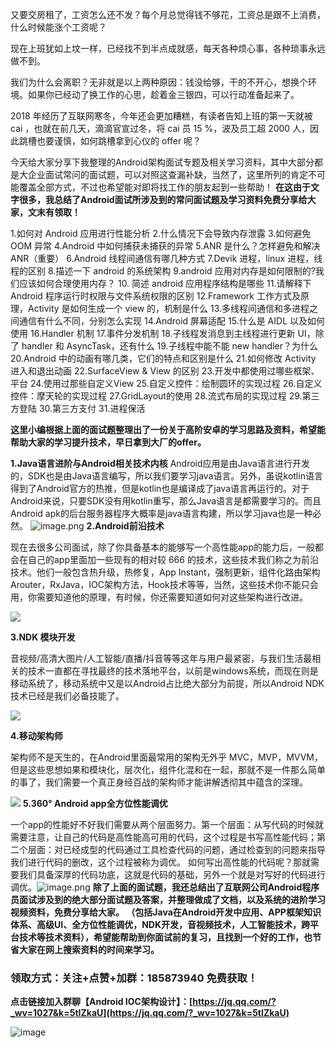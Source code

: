 又要交房租了，工资怎么还不发？每个月总觉得钱不够花，工资总是跟不上消费，什么时候能涨个工资呢？

现在上班犹如上坟一样，已经找不到半点成就感，每天各种烦心事，各种琐事永远做不到。

我们为什么会离职？无非就是以上两种原因：钱没给够，干的不开心，想换个环境。如果你已经动了换工作的心思，趁着金三银四，可以行动准备起来了。

2018 年经历了互联网寒冬，今年还会更加糟糕，有读者告知上班的第一天就被 cai ，也就在前几天，滴滴官宣过冬，将 cai 员 15 %，波及员工超 2000 人，因此跳槽也要谨慎，如何跳槽拿到心仪的 offer 呢？

今天给大家分享下我整理的Android架构面试专题及相关学习资料，其中大部分都是大企业面试常问的面试题，可以对照这查漏补缺，当然了，这里所列的肯定不可能覆盖全部方式，不过也希望能对即将找工作的朋友起到一些帮助！
**在这由于文字很多，我总结了Android面试所涉及到的常问面试题及学习资料免费分享给大家，文末有领取！**

1.如何对 Android 应用进行性能分析
2.什么情况下会导致内存泄露
3.如何避免 OOM 异常
4.Android 中如何捕获未捕获的异常
5.ANR 是什么？怎样避免和解决 ANR（重要）
6.Android 线程间通信有哪几种方式
7.Devik 进程，linux 进程，线程的区别
8.描述一下 android 的系统架构
9.android 应用对内存是如何限制的?我们应该如何合理使用内存？
10. 简述 android 应用程序结构是哪些
11.请解释下 Android 程序运行时权限与文件系统权限的区别
12.Framework 工作方式及原理，Activity 是如何生成一个 view 的，机制是什么
13.多线程间通信和多进程之间通信有什么不同，分别怎么实现
14.Android 屏幕适配
15.什么是 AIDL 以及如何使用
16.Handler 机制
17.事件分发机制
18.子线程发消息到主线程进行更新 UI，除了 handler 和 AsyncTask，还有什么
19.子线程中能不能 new handler？为什么
20.Android 中的动画有哪几类，它们的特点和区别是什么
21.如何修改 Activity 进入和退出动画
22.SurfaceView & View 的区别
23.开发中都使用过哪些框架、平台
24.使用过那些自定义View
25.自定义控件：绘制圆环的实现过程
26.自定义控件：摩天轮的实现过程
27.GridLayout的使用
28.流式布局的实现过程
29.第三方登陆
30.第三方支付
31.进程保活

**这里小编根据上面的面试题整理出了一份关于高阶安卓的学习思路及资料，希望能帮助大家的学习提升技术，早日拿到大厂的offer。**

**1.Java语言进阶与Android相关技术内核**
Android应用是由Java语言进行开发的，SDK也是由Java语言编写，所以我们要学习java语言。另外，虽说kotlin语言得到了Android官方的热推，但是kotlin也是编译成了java语言再运行的。对于Android来说，只要SDK没有用kotlin重写，那么Java语言是都需要学习的。而且Android apk的后台服务器程序大概率是java语言构建，所以学习java也是一种必然。
![image.png](https://upload-images.jianshu.io/upload_images/15233854-dbec4e0e291d0625.png?imageMogr2/auto-orient/strip%7CimageView2/2/w/1240)
**2.Android前沿技术**

现在去很多公司面试，除了你具备基本的能够写一个高性能app的能力后，一般都会在自己的app里面加一些现有的相对较 666 的技术，这些技术我们称之为前沿技术。他们一般包含热升级，热修复，App Instant，强制更新，组件化路由架构Arouter，RxJava，IOC架构方法，Hook技术等等，当然，这些技术你不能只会用，你需要知道他的原理，有时候，你还需要知道如何对这些架构进行改进。

![](http://upload-images.jianshu.io/upload_images/15233854-cfb3a05f69cf3a60?imageMogr2/auto-orient/strip%7CimageView2/2/w/1240)

**3.NDK 模块开发**

音视频/高清大图片/人工智能/直播/抖音等等这年与用户最紧密，与我们生活最相关的技术一直都在寻找最终的技术落地平台，以前是windows系统，而现在则是移动系统了，移动系统中又是以Android占比绝大部分为前提，所以Android NDK技术已经是我们必备技能了。

![](http://upload-images.jianshu.io/upload_images/15233854-c956e219f7f97ccb?imageMogr2/auto-orient/strip%7CimageView2/2/w/1240)

**4.移动架构师**

架构师不是天生的，在Android里面最常用的架构无外乎 MVC，MVP，MVVM，但是这些思想如果和模块化，层次化，组件化混和在一起，那就不是一件那么简单的事了，我们需要一个真正身经百战的架构师才能讲解透彻其中蕴含的深理。

![](http://upload-images.jianshu.io/upload_images/15233854-59504bcadd1ece38?imageMogr2/auto-orient/strip%7CimageView2/2/w/1240)
**5.360° Android app全方位性能调优**

一个app的性能好不好我们需要从两个层面努力。第一个层面：从写代码的时候就需要注意，让自己的代码是高性能高可用的代码，这个过程是书写高性能代码；第二个层面：对已经成型的代码通过工具检查代码的问题，通过检查到的问题来指导我们进行代码的删改，这个过程被称为调优。
如何写出高性能的代码呢？那就需要我们具备深厚的代码功底，这就是代码的基础，另外一个就是对写好的代码进行调优。![image.png](https://upload-images.jianshu.io/upload_images/15233854-cd4b285a9a2db639.png?imageMogr2/auto-orient/strip%7CimageView2/2/w/1240)
**除了上面的面试题，我还总结出了互联网公司Android程序员面试涉及到的绝大部分面试题及答案，并整理做成了文档，以及系统的进阶学习视频资料，免费分享给大家。
（包括Java在Android开发中应用、APP框架知识体系、高级UI、全方位性能调优，NDK开发，音视频技术，人工智能技术，跨平台技术等技术资料），希望能帮助到你面试前的复习，且找到一个好的工作，也节省大家在网上搜索资料的时间来学习。**

### **领取方式：关注+点赞+加群：185873940 免费获取！**

**点击链接加入群聊【Android IOC架构设计】：[https://jq.qq.com/?_wv=1027&k=5tIZkaU](https://jq.qq.com/?_wv=1027&k=5tIZkaU)**

![image](//upload-images.jianshu.io/upload_images/15405328-49428de20aa645c5?imageMogr2/auto-orient/strip%7CimageView2/2/w/640/format/webp)
